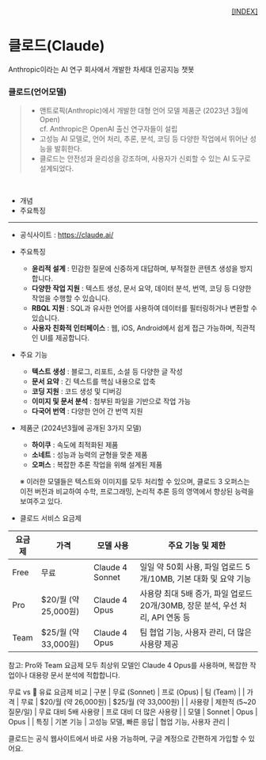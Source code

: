 <p style="text-align: right"> 
    <a href="./README.md">[INDEX]</a>
</p>

# 클로드(Claude)
 Anthropic이라는 AI 연구 회사에서 개발한 차세대 인공지능 챗봇

### 클로드(언어모델)
> - 앤트로픽(Anthropic)에서 개발한 대형 언어 모델 제품군 (2023년 3월에 Open) <br/> cf. Anthropic은 OpenAI 출신 연구자들이 설립
> - 고성능 AI 모델로, 언어 처리, 추론, 분석, 코딩 등 다양한 작업에서 뛰어난 성능을 발휘한다.
> - 클로드는 안전성과 윤리성을 강조하며, 사용자가 신뢰할 수 있는 AI 도구로 설계되었다. 
<br/>

- 개념
- 주요특징

---

- 공식사이트 : https://claude.ai/

- 주요특징
  - **윤리적 설계** : 민감한 질문에 신중하게 대답하며, 부적절한 콘텐츠 생성을 방지합니다.
  - **다양한 작업 지원** : 텍스트 생성, 문서 요약, 데이터 분석, 번역, 코딩 등 다양한 작업을 수행할 수 있습니다.
  - **RBQL 지원** : SQL과 유사한 언어를 사용하여 데이터를 필터링하거나 변환할 수 있습니다.
  - **사용자 친화적 인터페이스** : 웹, iOS, Android에서 쉽게 접근 가능하며, 직관적인 UI를 제공합니다.
<!-- 
<ol>
    <li> <b>윤리적 설계</b> : 민감한 질문에 신중하게 대답하며, 부적절한 콘텐츠 생성을 방지합니다.
    <li> <b>다양한 작업 지원</b> : 텍스트 생성, 문서 요약, 데이터 분석, 번역, 코딩 등 다양한 작업을 수행할 수 있습니다.
    <li> <b>RBQL 지원</b> : SQL과 유사한 언어를 사용하여 데이터를 필터링하거나 변환할 수 있습니다.
    <li> <b>사용자 친화적 인터페이스</b> : 웹, iOS, Android에서 쉽게 접근 가능하며, 직관적인 UI를 제공합니다.
</ol> 
-->

- 주요 기능
    - **텍스트 생성** : 블로그, 리포트, 소설 등 다양한 글 작성
    - **문서 요약** : 긴 텍스트를 핵심 내용으로 압축
    - **코딩 지원** : 코드 생성 및 디버깅
    - **이미지 및 문서 분석** : 첨부된 파일을 기반으로 작업 가능
    - **다국어 번역** : 다양한 언어 간 번역 지원



- 제품군 (2024년3월에 공개된 3가지 모델)
  - **하이쿠** : 속도에 최적화된 제품
  - **소네트** : 성능과 능력의 균형을 맞춘 제품
  - **오퍼스** : 복잡한 추론 작업을 위해 설계된 제품
  
  ※ 이러한 모델들은 텍스트와 이미지를 모두 처리할 수 있으며, 클로드 3 오퍼스는 이전 버전과 비교하여 수학, 프로그래밍, 논리적 추론 등의 영역에서 향상된 능력을 보여주고 있다.

- 클로드 서비스 요금제

| 요금제 | 가격 | 모델 사용 | 주요 기능 및 제한 | 
|-------|-----|----------|-----------------|
| Free | 무료 | Claude 4 Sonnet | 일일 약 50회 사용, 파일 업로드 5개/10MB, 기본 대화 및 요약 기능 | 
| Pro | $20/월 (약 25,000원) | Claude 4 Opus | 사용량 최대 5배 증가, 파일 업로드 20개/30MB, 장문 분석, 우선 처리, API 연동 등 | 
| Team | $25/월 (약 33,000원) | Claude 4 Opus | 팀 협업 기능, 사용자 관리, 더 많은 사용량 제공 | 


참고: Pro와 Team 요금제 모두 최상위 모델인 Claude 4 Opus를 사용하며, 복잡한 작업이나 대용량 문서 분석에 적합합니다.





무료 vs 💎 유료 요금제 비교
| 구분 | 무료 (Sonnet) | 프로 (Opus) | 팀 (Team) | 
| 가격 | 무료 | $20/월 (약 26,000원) | $25/월 (약 33,000원) | 
| 사용량 | 제한적 (5~20 질문/일) | 무료 대비 5배 사용량 | 프로 대비 더 많은 사용량 | 
| 모델 | Sonnet | Opus | Opus | 
| 특징 | 기본 기능 | 고성능 모델, 빠른 응답 | 협업 기능, 사용자 관리 | 


클로드는 공식 웹사이트에서 바로 사용 가능하며, 구글 계정으로 간편하게 가입할 수 있어요.



